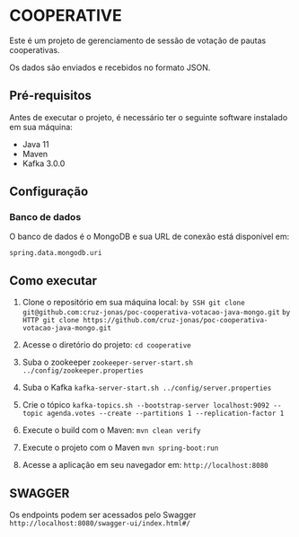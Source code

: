 # COOPERATIVE
Este é um projeto de gerenciamento de sessão de votação de pautas cooperativas.

Os dados são enviados e recebidos no formato JSON.

## Pré-requisitos
Antes de executar o projeto, é necessário ter o seguinte software instalado em sua máquina:
- Java 11
- Maven
- Kafka 3.0.0

## Configuração
### Banco de dados
O banco de dados é o MongoDB e sua URL de conexão está disponível em:

`spring.data.mongodb.uri`

## Como executar
1) Clone o repositório em sua máquina local:
`by SSH git clone git@github.com:cruz-jonas/poc-cooperativa-votacao-java-mongo.git`
`by HTTP git clone https://github.com/cruz-jonas/poc-cooperativa-votacao-java-mongo.git`

2) Acesse o diretório do projeto:
`cd cooperative`

3) Suba o zookeeper
`zookeeper-server-start.sh ../config/zookeeper.properties`

4) Suba o Kafka
`kafka-server-start.sh ../config/server.properties`

5) Crie o tópico
`kafka-topics.sh --bootstrap-server localhost:9092 --topic agenda.votes --create --partitions 1 --replication-factor 1`

6) Execute o build com o Maven:
`mvn clean verify`

7) Execute o projeto com o Maven
`mvn spring-boot:run`

8) Acesse a aplicação em seu navegador em:
`http://localhost:8080`

## SWAGGER
Os endpoints podem ser acessados pelo Swagger
`http://localhost:8080/swagger-ui/index.html#/`